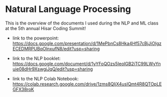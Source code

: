 # Natural Language Processing
This is the overview of the documents I used during the NLP and ML class at the 5th annual Hisar Coding Summit!

* link to the powerpoint: https://docs.google.com/presentation/d/1MePbnCs8Hka4Hf57cBjJiOIgzECEDMRPUBqOlnxufN8/edit?usp=sharing

* link to the NLP booklet: https://docs.google.com/document/d/1yYFoQOzs5IeolGB2iTC99LWyYnuie08dHr9XswgiJqQ/edit?usp=sharing

* link to the NLP Colab Notebook: https://colab.research.google.com/drive/1zms8QIjX4usIQmt4R8QTOpLEGFX38roK
